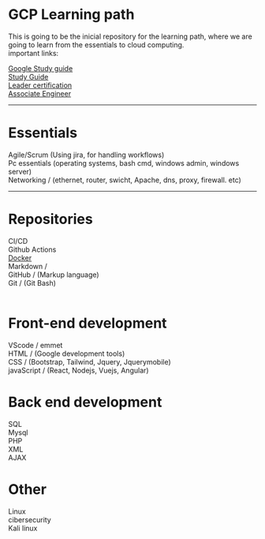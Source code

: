 # GCP Learning path 
This is going to be the inicial repository for the learning path, where we are going to learn from the essentials to cloud computing.<br>
important links: <br>

[Google Study guide](/Links/GCPStudyGuideMy.md)<br>
[Study Guide](/studyguide.md)<br>
[Leader certification](https://www.youtube.com/watch?v=cbcd6-m8sHg&ab_channel=freeCodeCamp.org)<br>
[Associate Engineer](https://www.youtube.com/watch?v=jpno8FSqpc8&ab_channel=freeCodeCamp.org)<br>



------------------------------------------

# Essentials
Agile/Scrum (Using jira, for handling workflows)<br>
Pc essentials (operating systems, bash cmd, windows admin, windows server)<br>
Networking / (ethernet, router, swicht, Apache, dns, proxy, firewall. etc)<br>

-------------
# Repositories 
CI/CD <br>
Github Actions<br>
[Docker](/Docker/README.md)<br>
Markdown / <br>
GitHub / (Markup language)<br>
Git    /  (Git Bash)<br>
<br>

# Front-end development
VScode / emmet<br>
HTML  / (Google development tools)<br>
CSS   / (Bootstrap, Tailwind, Jquery, Jquerymobile)<br>
javaScript  / (React, Nodejs, Vuejs, Angular)<br>

# Back end development
SQL<br>
Mysql<br>
PHP<br>
XML<br>
AJAX<br>

# Other<br> 
Linux<br>
cibersecurity<br>
Kali linux <br>
